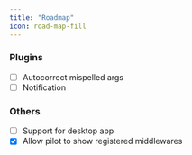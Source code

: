 ```yaml
---
title: "Roadmap"
icon: road-map-fill
---
```


### Plugins

- [ ] Autocorrect mispelled args
- [ ] Notification

### Others

- [ ] Support for desktop app
- [x] Allow pilot to show registered middlewares

